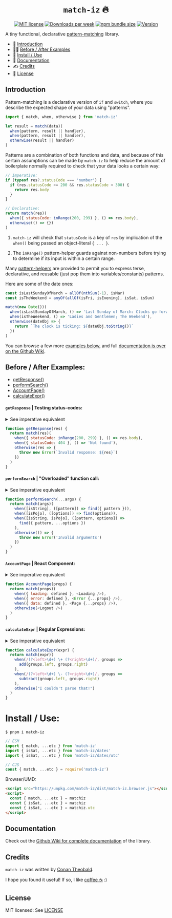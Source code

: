 <h1 align="center"><code>match-iz</code> 🔥</h1>

<p align="center">
  <a href="https://github.com/shuckster/match-iz/blob/master/LICENSE">
    <img
      alt="MIT license"
      src="https://img.shields.io/npm/l/match-iz?style=plastic"
    /></a>
  <a href="https://www.npmjs.com/package/match-iz">
    <img
      alt="Downloads per week"
      src="https://img.shields.io/npm/dw/match-iz?style=plastic"
    /></a>
  <a href="https://bundlephobia.com/result?p=match-iz">
    <img
      alt="npm bundle size"
      src="https://img.shields.io/bundlephobia/minzip/match-iz?style=plastic"
    /></a>
  <a href="https://www.npmjs.com/package/match-iz">
    <img
      alt="Version"
      src="https://img.shields.io/npm/v/match-iz?style=plastic"
    /></a>
</p>

A tiny functional, declarative [pattern-matching](https://github.com/tc39/proposal-pattern-matching) library.

- 👋 [Introduction](#introduction)
- 👩‍🏫 [Before / After Examples](#before--after-examples)
- 📀 [Install / Use](#install--use)
- 📖 [Documentation](https://github.com/shuckster/match-iz/wiki)
- ✍️ [Credits](#credits)
- 📃 [License](#license)

## Introduction

Pattern-matching is a declarative version of `if` and `switch`, where you describe the expected shape of your data using "patterns".

```js
import { match, when, otherwise } from 'match-iz'

let result = match(data)(
  when(pattern, result || handler),
  when(pattern, result || handler),
  otherwise(result || handler)
)
```

Patterns are a combination of both functions and data, and because of this certain assumptions can be made by `match-iz` to help reduce the amount of boilerplate normally required to check that your data looks a certain way:

```js
// Imperative:
if (typeof res?.statusCode === 'number') {
  if (res.statusCode >= 200 && res.statusCode < 300) {
    return res.body
  }
}

// Declarative:
return match(res)(
  when({ statusCode: inRange(200, 299) }, () => res.body),
  otherwise(() => {})
)
```

1. `match-iz` will check that `statusCode` is a key of `res` by implication of the `when()` being passed an object-literal `{ ... }`.

2. The `inRange()` pattern-helper guards against non-numbers before trying to determine if its input is within a certain range.

Many [pattern-helpers](https://github.com/shuckster/match-iz/wiki) are provided to permit you to express terse, declarative, and reusable (just pop them into variables/constants) patterns.

Here are some of the date ones:

```js
const isLastSundayOfMarch = allOf(nthSun(-1), isMar)
const isTheWeekend = anyOf(allOf(isFri, isEvening), isSat, isSun)

match(new Date())(
  when(isLastSundayOfMarch, () => 'Last Sunday of March: Clocks go forward'),
  when(isTheWeekend, () => 'Ladies and Gentlemen; The Weekend'),
  otherwise(dateObj => {
    return `The clock is ticking: ${dateObj.toString()}`
  })
)
```

You can browse a few more [examples below](#before--after-examples), and full [documentation is over on the Github Wiki](https://github.com/shuckster/match-iz/wiki).

## Before / After Examples:

- [getResponse()](#getresponse--testing-status-codes)
- [performSearch()](#performsearch--overloaded-function-call)
- [AccountPage()](#accountpage--react-component)
- [calculateExpr()](#calculateexpr--regular-expressions)

#### `getResponse` | Testing status-codes:

<details>
<summary>See imperative equivalent</summary>

```text
function getResponse(res) {
  if (res && typeof res.statusCode === 'number') {
    if (res.statusCode >= 200 && res.statusCode < 300) {
      return res.body
    } else if (res.statusCode === 404) {
      return 'Not found'
    }
  }
  throw new Error('Invalid response')
}
```

</details>

```js
function getResponse(res) {
  return match(res)(
    when({ statusCode: inRange(200, 299) }, () => res.body),
    when({ statusCode: 404 }, () => 'Not found'),
    otherwise(res => {
      throw new Error(`Invalid response: ${res}`)
    })
  )
}
```

#### `performSearch` | "Overloaded" function call:

<details>
<summary>See imperative equivalent</summary>

```text
function performSearch(...args) {
  const [firstArg, secondArg] = args
  if (args.length === 1) {
    if (isString(firstArg)) {
      return find({ pattern: firstArg })
    }
    if (isPojo(firstArg)) {
      return find(firstArg)
    }
  }
  if (args.length === 2 && isString(firstArg) && isPojo(secondArg)) {
    return find({ pattern: firstArg, ...secondArg })
  }
  throw new Error('Invalid arguments')
}
```

</details>

```js
function performSearch(...args) {
  return match(args)(
    when([isString], ([pattern]) => find({ pattern })),
    when([isPojo], ([options]) => find(options)),
    when([isString, isPojo], ([pattern, options]) =>
      find({ pattern, ...options })
    ),
    otherwise(() => {
      throw new Error('Invalid arguments')
    })
  )
}
```

#### `AccountPage` | React Component:

<details>
<summary>See imperative equivalent</summary>

```text
function AccountPage(props) {
  const { loading, error, data } = props || {}
  const logout = !loading && !error && !data
  return (
    <>
      {loading && <Loading />}
      {error && <Error {...props} />}
      {data && <Page {...props} />}
      {logout && <Logout />}
    </>
  )
}
```

</details>

```js
function AccountPage(props) {
  return match(props)(
    when({ loading: defined }, <Loading />),
    when({ error: defined }, <Error {...props} />),
    when({ data: defined }, <Page {...props} />),
    otherwise(<Logout />)
  )
}
```

#### `calculateExpr` | Regular Expressions:

<details>
<summary>See imperative equivalent</summary>

```text
function calculateExpr(expr) {
  const rxAdd = /(?<left>\d+) \+ (?<right>\d+)/
  const rxSub = /(?<left>\d+) \- (?<right>\d+)/
  if (typeof expr === 'string') {
    const addMatch = expr.match(rxAdd)
    if (addMatch) {
      const { left, right } = addMatch.groups
      return add(left, right)
    }
    const subMatch = expr.match(rxAdd)
    if (subMatch) {
      const { left, right } = subMatch.groups
      return subtract(left, right)
    }
  }
  throw new Error("I couldn't parse that!")
}
```

</details>

```js
function calculateExpr(expr) {
  return match(expr)(
    when(/(?<left>\d+) \+ (?<right>\d+)/, groups =>
      add(groups.left, groups.right)
    ),
    when(/(?<left>\d+) \- (?<right>\d+)/, groups =>
      subtract(groups.left, groups.right)
    ),
    otherwise("I couldn't parse that!")
  )
}
```

# Install / Use:

```
$ pnpm i match-iz
```

```js
// ESM
import { match, ...etc } from 'match-iz'
import { isSat, ...etc } from 'match-iz/dates'
import { isSat, ...etc } from 'match-iz/dates/utc'

// CJS
const { match, ...etc } = require('match-iz')
```

Browser/UMD:

```html
<script src="https://unpkg.com/match-iz/dist/match-iz.browser.js"></script>
<script>
  const { match, ...etc } = matchiz
  const { isSat, ...etc } = matchiz
  const { isSat, ...etc } = matchiz.utc
</script>
```

## Documentation

Check out the [Github Wiki for complete documentation](https://github.com/shuckster/match-iz/wiki) of the library.

## Credits

`match-iz` was written by [Conan Theobald](https://github.com/shuckster/).

I hope you found it useful! If so, I like [coffee ☕️](https://www.buymeacoffee.com/shuckster) :)

## License

MIT licensed: See [LICENSE](LICENSE)
